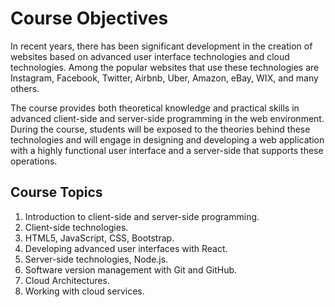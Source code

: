 # Course Objectives

In recent years, there has been significant development in the creation of websites based on advanced user interface technologies and cloud technologies. Among the popular websites that use these technologies are Instagram, Facebook, Twitter, Airbnb, Uber, Amazon, eBay, WIX, and many others.

The course provides both theoretical knowledge and practical skills in advanced client-side and server-side programming in the web environment. During the course, students will be exposed to the theories behind these technologies and will engage in designing and developing a web application with a highly functional user interface and a server-side that supports these operations.

## Course Topics

1. Introduction to client-side and server-side programming.
2. Client-side technologies.
3. HTML5, JavaScript, CSS, Bootstrap.
4. Developing advanced user interfaces with React.
5. Server-side technologies, Node.js.
6. Software version management with Git and GitHub.
7. Cloud Architectures.
8. Working with cloud services.

